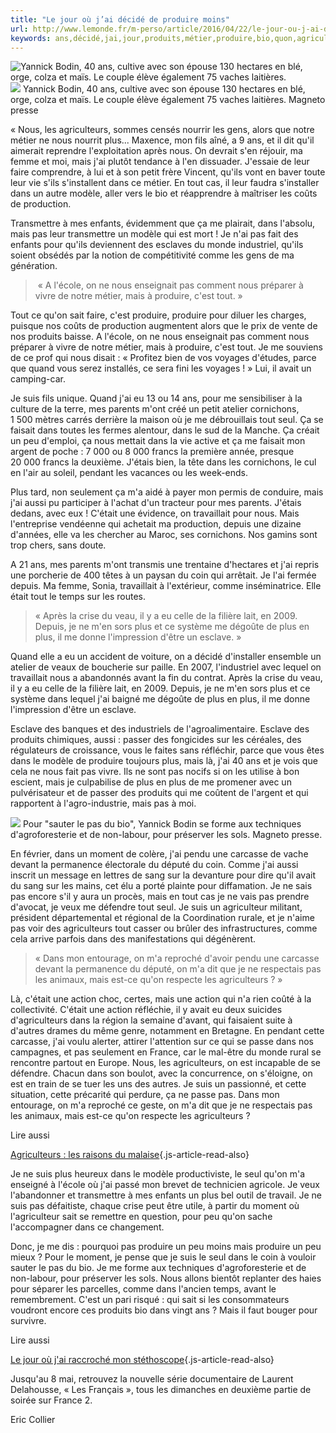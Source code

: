 ```yaml
---
title: "Le jour où j’ai décidé de produire moins"
url: http://www.lemonde.fr/m-perso/article/2016/04/22/le-jour-ou-j-ai-decide-de-produire-moins_4907114_4497916.html
keywords: ans,décidé,jai,jour,produits,métier,produire,bio,quon,agriculteurs,modèle,cest
---
```

![Yannick Bodin, 40 ans, cultive avec son épouse 130 hectares en blé, orge, colza et maïs. Le couple élève également 75 vaches laitières.](https://img.lemde.fr/2016/04/22/0/0/1920/1080/688/0/60/0/c0d3e32_28669-xplvb3.jpg) ![](https://img.lemde.fr/2016/04/22/0/0/1920/1080/688/0/60/0/c0d3e32_28669-xplvb3.jpg) Yannick Bodin, 40 ans, cultive avec son épouse 130 hectares en blé, orge, colza et maïs. Le couple élève également 75 vaches laitières. Magneto presse

« Nous, les agriculteurs, sommes censés nourrir les gens, alors que notre métier ne nous nourrit plus... Maxence, mon fils aîné, a 9 ans, et il dit qu'il aimerait reprendre l'exploitation après nous. On devrait s'en réjouir, ma femme et moi, mais j'ai plutôt tendance à l'en dissuader. J'essaie de leur faire comprendre, à lui et à son petit frère Vincent, qu'ils vont en baver toute leur vie s'ils s'installent dans ce métier. En tout cas, il leur faudra s'installer dans un autre modèle, aller vers le bio et réapprendre à maîtriser les coûts de production.

Transmettre à mes enfants, évidemment que ça me plairait, dans l'absolu, mais pas leur transmettre un modèle qui est mort ! Je n'ai pas fait des enfants pour qu'ils deviennent des esclaves du monde industriel, qu'ils soient obsédés par la notion de compétitivité comme les gens de ma génération.

>  « A l'école, on ne nous enseignait pas comment nous préparer à vivre de notre métier, mais à produire, c'est tout. »

Tout ce qu'on sait faire, c'est produire, produire pour diluer les charges, puisque nos coûts de production augmentent alors que le prix de vente de nos produits baisse. A l'école, on ne nous enseignait pas comment nous préparer à vivre de notre métier, mais à produire, c'est tout. Je me souviens de ce prof qui nous disait : « Profitez bien de vos voyages d'études, parce que quand vous serez installés, ce sera fini les voyages ! » Lui, il avait un camping-car.

Je suis fils unique. Quand j'ai eu 13 ou 14 ans, pour me sensibiliser à la culture de la terre, mes parents m'ont créé un petit atelier cornichons, 1 500 mètres carrés derrière la maison où je me débrouillais tout seul. Ça se faisait dans toutes les fermes alentour, dans le sud de la Manche. Ça créait un peu d'emploi, ça nous mettait dans la vie active et ça me faisait mon argent de poche : 7 000 ou 8 000 francs la première année, presque 20 000 francs la deuxième. J'étais bien, la tête dans les cornichons, le cul en l'air au soleil, pendant les vacances ou les week-ends.

Plus tard, non seulement ça m'a aidé à payer mon permis de conduire, mais j'ai aussi pu participer à l'achat d'un tracteur pour mes parents. J'étais dedans, avec eux ! C'était une évidence, on travaillait pour nous. Mais l'entreprise vendéenne qui achetait ma production, depuis une dizaine d'années, elle va les chercher au Maroc, ses cornichons. Nos gamins sont trop chers, sans doute.

A 21 ans, mes parents m'ont transmis une trentaine d'hectares et j'ai repris une porcherie de 400 têtes à un paysan du coin qui arrêtait. Je l'ai fermée depuis. Ma femme, Sonia, travaillait à l'extérieur, comme inséminatrice. Elle était tout le temps sur les routes.

> « Après la crise du veau, il y a eu celle de la filière lait, en 2009. Depuis, je ne m'en sors plus et ce système me dégoûte de plus en plus, il me donne l'impression d'être un esclave. »

Quand elle a eu un accident de voiture, on a décidé d'installer ensemble un atelier de veaux de boucherie sur paille. En 2007, l'industriel avec lequel on travaillait nous a abandonnés avant la fin du contrat. Après la crise du veau, il y a eu celle de la filière lait, en 2009. Depuis, je ne m'en sors plus et ce système dans lequel j'ai baigné me dégoûte de plus en plus, il me donne l'impression d'être un esclave.

Esclave des banques et des industriels de l'agroalimentaire. Esclave des produits chimiques, aussi : passer des fongicides sur les céréales, des régulateurs de croissance, vous le faites sans réfléchir, parce que vous êtes dans le modèle de produire toujours plus, mais là, j'ai 40 ans et je vois que cela ne nous fait pas vivre. Ils ne sont pas nocifs si on les utilise à bon escient, mais je culpabilise de plus en plus de me promener avec un pulvérisateur et de passer des produits qui me coûtent de l'argent et qui rapportent à l'agro-industrie, mais pas à moi.

![](https://img.lemde.fr/2016/04/22/0/0/1920/1080/688/0/60/0/487ca9f_6107-109afse.jpg) Pour \"sauter le pas du bio\", Yannick Bodin se forme aux techniques d'agroforesterie et de non-labour, pour préserver les sols. Magneto presse.

En février, dans un moment de colère, j'ai pendu une carcasse de vache devant la permanence électorale du député du coin. Comme j'ai aussi inscrit un message en lettres de sang sur la devanture pour dire qu'il avait du sang sur les mains, cet élu a porté plainte pour diffamation. Je ne sais pas encore s'il y aura un procès, mais en tout cas je ne vais pas prendre d'avocat, je veux me défendre tout seul. Je suis un agriculteur militant, président départemental et régional de la Coordination rurale, et je n'aime pas voir des agriculteurs tout casser ou brûler des infrastructures, comme cela arrive parfois dans des manifestations qui dégénèrent.

> « Dans mon entourage, on m'a reproché d'avoir pendu une carcasse devant la permanence du député, on m'a dit que je ne respectais pas les animaux, mais est-ce qu'on respecte les agriculteurs ? »

Là, c'était une action choc, certes, mais une action qui n'a rien coûté à la collectivité. C'était une action réfléchie, il y avait eu deux suicides d'agriculteurs dans la région la semaine d'avant, qui faisaient suite à d'autres drames du même genre, notamment en Bretagne. En pendant cette carcasse, j'ai voulu alerter, attirer l'attention sur ce qui se passe dans nos campagnes, et pas seulement en France, car le mal-être du monde rural se rencontre partout en Europe. Nous, les agriculteurs, on est incapable de se défendre. Chacun dans son boulot, avec la concurrence, on s'éloigne, on est en train de se tuer les uns des autres. Je suis un passionné, et cette situation, cette précarité qui perdure, ça ne passe pas. Dans mon entourage, on m'a reproché ce geste, on m'a dit que je ne respectais pas les animaux, mais est-ce qu'on respecte les agriculteurs ?

Lire aussi

[Agriculteurs : les raisons du malaise](https://www.lemonde.fr/economie/article/2016/02/15/agriculture-crises-multiples-et-mutation-profonde_4865591_3234.html){.js-article-read-also}

Je ne suis plus heureux dans le modèle productiviste, le seul qu'on m'a enseigné à l'école où j'ai passé mon brevet de technicien agricole. Je veux l'abandonner et transmettre à mes enfants un plus bel outil de travail. Je ne suis pas défaitiste, chaque crise peut être utile, à partir du moment où l'agriculteur sait se remettre en question, pour peu qu'on sache l'accompagner dans ce changement.

Donc, je me dis : pourquoi pas produire un peu moins mais produire un peu mieux ? Pour le moment, je pense que je suis le seul dans le coin à vouloir sauter le pas du bio. Je me forme aux techniques d'agroforesterie et de non-labour, pour préserver les sols. Nous allons bientôt replanter des haies pour séparer les parcelles, comme dans l'ancien temps, avant le remembrement. C'est un pari risqué : qui sait si les consommateurs voudront encore ces produits bio dans vingt ans ? Mais il faut bouger pour survivre.

Lire aussi

[Le jour où j'ai raccroché mon stéthoscope](https://www.lemonde.fr/m-perso/article/2016/04/17/le-jour-ou-j-ai-raccroche-mon-stethoscope_4903819_4497916.html){.js-article-read-also}

Jusqu'au 8 mai, retrouvez la nouvelle série documentaire de Laurent Delahousse, « Les Français », tous les dimanches en deuxième partie de soirée sur France 2.

Eric Collier
